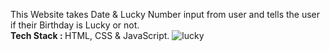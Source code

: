 This Website takes Date & Lucky Number input from user and tells the user if their Birthday is Lucky or not.<br>
<strong>Tech Stack : </strong>HTML, CSS & JavaScript.
![lucky](https://user-images.githubusercontent.com/105967722/194029723-e962a14d-2f1f-471d-8795-fcec090ab534.png)
